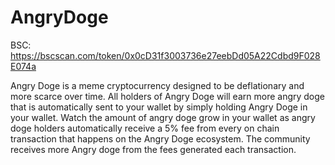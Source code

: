 # AngryDoge

BSC: https://bscscan.com/token/0x0cD31f3003736e27eebDd05A22Cdbd9F028E074a



Angry Doge is a meme cryptocurrency designed to be deflationary and more scarce over time. All holders of Angry Doge will earn more angry doge that is automatically sent to your wallet by simply holding Angry Doge in your wallet. Watch the amount of angry  doge grow in your wallet as angry doge holders automatically receive a 5% fee from every on chain transaction that happens on the Angry Doge ecosystem. The community receives more Angry doge from the fees generated each transaction.
